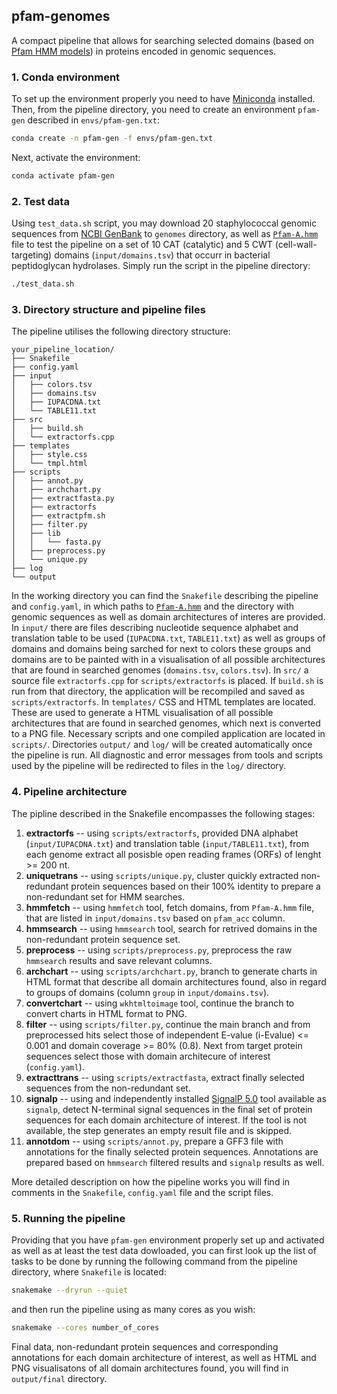 ## pfam-genomes

A compact pipeline that allows for searching selected domains (based on [Pfam HMM models](https://www.ebi.ac.uk/interpro/download/pfam)) in proteins encoded in genomic sequences.

### 1. Conda environment
To set up the environment properly you need to have [Miniconda](https://docs.conda.io/en/latest/miniconda.html) installed. Then, from the pipeline directory, you need to create an environment `pfam-gen` described in `envs/pfam-gen.txt`:
```bash
conda create -n pfam-gen -f envs/pfam-gen.txt
```
Next, activate the environment:
```bash
conda activate pfam-gen
```
### 2. Test data
Using `test_data.sh` script, you may download 20 staphylococcal genomic sequences from [NCBI GenBank](https://ftp.ncbi.nlm.nih.gov/genomes) to `genomes` directory, as well as [`Pfam-A.hmm`](https://www.ebi.ac.uk/interpro/download/Pfam/) file to test the pipeline on a set of 10 CAT (catalytic) and 5 CWT (cell-wall-targeting) domains (`input/domains.tsv`) that occurr in bacterial peptidoglycan hydrolases. Simply run the script in the pipeline directory:
```bash
./test_data.sh
```
### 3. Directory structure and pipeline files
The pipeline utilises the following directory structure:
```
your_pipeline_location/
├── Snakefile
├── config.yaml
├── input
│   ├── colors.tsv
│   ├── domains.tsv
│   ├── IUPACDNA.txt
│   └── TABLE11.txt
├── src
│   ├── build.sh
│   └── extractorfs.cpp
├── templates
│   ├── style.css
│   └── tmpl.html
├── scripts
│   ├── annot.py
│   ├── archchart.py
│   ├── extractfasta.py
│   ├── extractorfs
│   ├── extractpfm.sh
│   ├── filter.py
│   ├── lib
│   │   └── fasta.py
│   ├── preprocess.py
│   └── unique.py
├── log
└── output
```
In the working directory you can find the `Snakefile` describing the pipeline and `config.yaml`, in which paths to [`Pfam-A.hmm`](https://www.ebi.ac.uk/interpro/download/Pfam) and the directory with genomic sequences as well as domain architectures of interes are provided. In `input/` there are files describing nucleotide sequence alphabet and translation table to be used (`IUPACDNA.txt`, `TABLE11.txt`) as well as groups of domains and domains being sarched for next to colors these groups and domains are to be painted with in a visualisation of all possible architectures that are found in searched genomes (`domains.tsv`, `colors.tsv`). In `src/` a source file `extractorfs.cpp` for `scripts/extractorfs` is placed. If `build.sh` is run from that directory, the application will be recompiled and saved as `scripts/extractorfs`. In `templates/` CSS and HTML templates are located. These are used to generate a HTML visualisation of all possible architectures that are found in searched genomes, which next is converted to a PNG file. Necessary scripts and one compiled application are located in `scripts/`. Directories `output/` and `log/` will be created automatically once the pipeline is run. All diagnostic and error messages from tools and scripts used by the pipeline will be redirected to files in the `log/` directory.

### 4. Pipeline architecture
The pipline described in the Snakefile encompasses the following stages:
1. **extractorfs** -- using `scripts/extractorfs`, provided DNA alphabet (`input/IUPACDNA.txt`) and translation table (`input/TABLE11.txt`), from each genome extract all posisble open reading frames (ORFs) of lenght >= 200&nbsp;nt.
1. **uniquetrans** -- using `scripts/unique.py`, cluster quickly extracted non-redundant protein sequences based on their 100% identity to prepare a non-redundant set for HMM searches.
1. **hmmfetch** -- using `hmmfetch` tool, fetch domains, from `Pfam-A.hmm` file, that are listed in `input/domains.tsv` based on `pfam_acc` column.
1. **hmmsearch** -- using `hmmsearch` tool, search for retrived domains in the non-redundant protein sequence set.
1. **preprocess** -- using `scripts/preprocess.py`, preprocess the raw `hmmsearch` results and save relevant columns.
1. **archchart** -- using `scripts/archchart.py`, branch to generate charts in HTML format that describe all domain architectures found, also in regard to groups of domains (column `group` in `input/domains.tsv`).
1. **convertchart** -- using `wkhtmltoimage` tool, continue the branch to convert charts in HTML format to PNG.
1. **filter** -- using `scripts/filter.py`, continue the main branch and from preprocessed hits select those of independent E-value (i-Evalue) <= 0.001 and domain coverage >= 80% (0.8). Next from target protein sequences select those with domain architecure of interest (`config.yaml`).
1. **extracttrans** -- using `scripts/extractfasta`, extract finally selected sequences from the non-redundant set.
1. **signalp** -- using and independently installed [SignalP 5.0](https://services.healthtech.dtu.dk/services/SignalP-5.0) tool available as `signalp`, detect N-terminal signal sequences in the final set of protein sequences for each domain architecture of interest. If the tool is not available, the step generates an empty result file and is skipped.
1. **annotdom** -- using `scripts/annot.py`, prepare a GFF3 file with annotations for the finally selected protein sequences. Annotations are prepared based on `hmmsearch` filtered results and `signalp` results as well.

More detailed description on how the pipeline works you will find in comments in the `Snakefile`, `config.yaml` file and the script files.

### 5. Running the pipeline
Providing that you have `pfam-gen` environment properly set up and activated as well as at least the test data dowloaded, you can first look up the list of tasks to be done by running the following command from the pipeline directory, where `Snakefile` is located:
```bash
snakemake --dryrun --quiet
```
and then run the pipeline using as many cores as you wish:
```bash
snakemake --cores number_of_cores
```
Final data, non-redundant protein sequences and corresponding annotations for each domain architecture of interest, as well as HTML and PNG visualisatons of all domain architectures found, you will find in `output/final` directory.

